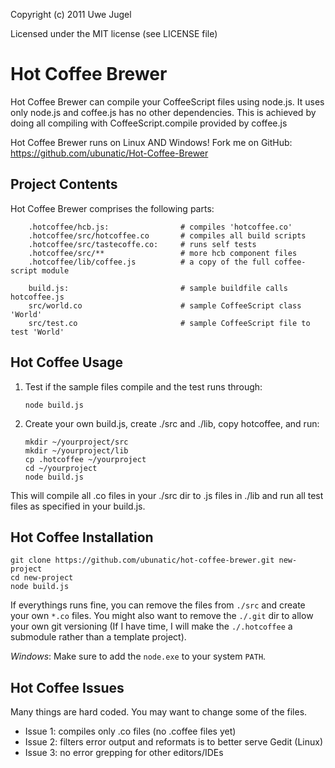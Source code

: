 Copyright (c) 2011 Uwe Jugel

Licensed under the MIT license (see LICENSE file)


Hot Coffee Brewer
=================

Hot Coffee Brewer can compile your CoffeeScript files using node.js. It uses only
node.js and coffee.js has no other dependencies. This is achieved by doing all
compiling with CoffeeScript.compile provided by coffee.js

Hot Coffee Brewer runs on Linux AND Windows!
Fork me on GitHub: https://github.com/ubunatic/Hot-Coffee-Brewer


Project Contents
----------------

Hot Coffee Brewer comprises the following parts:

		.hotcoffee/hcb.js:                # compiles 'hotcoffee.co'
		.hotcoffee/src/hotcoffee.co       # compiles all build scripts
		.hotcoffee/src/tastecoffe.co:     # runs self tests
		.hotcoffee/src/**                 # more hcb component files
		.hotcoffee/lib/coffee.js          # a copy of the full coffee-script module

		build.js:                         # sample buildfile calls hotcoffee.js
		src/world.co                      # sample CoffeeScript class 'World'
		src/test.co                       # sample CoffeeScript file to test 'World'


Hot Coffee Usage
----------------

1.	Test if the sample files compile and the test runs through:

		node build.js

2.	Create your own build.js, create ./src and ./lib, copy hotcoffee, and run:

		mkdir ~/yourproject/src
		mkdir ~/yourproject/lib
		cp .hotcoffee ~/yourproject
		cd ~/yourproject
		node build.js

This will compile all .co files in your ./src dir to .js files in ./lib
and run all test files as specified in your build.js.

Hot Coffee Installation
-----------------------

    git clone https://github.com/ubunatic/hot-coffee-brewer.git new-project
    cd new-project
    node build.js
    
If everythings runs fine, you can remove the files from `./src` and create your own `*.co` files.
You might also want to remove the `./.git` dir to allow your own git versioning (If I have time, I will make the `./.hotcoffee` a submodule rather than a template project).

*Windows*: Make sure to add the `node.exe` to your system `PATH`.

Hot Coffee Issues
-----------------
Many things are hard coded. You may want to change some of the files.

* Issue 1: compiles only .co files (no .coffee files yet)
* Issue 2: filters error output and reformats is to better serve Gedit (Linux)
* Issue 3: no error grepping for other editors/IDEs



